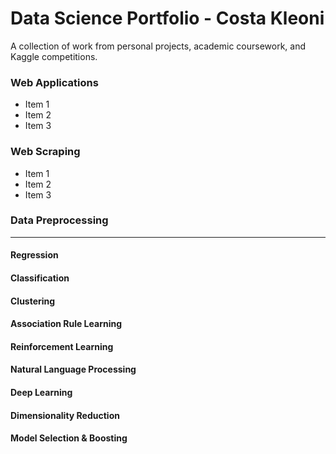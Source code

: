 # Data Science Portfolio - Costa Kleoni
A collection of work from personal projects, academic coursework, and Kaggle competitions.

### Web Applications
* Item 1
* Item 2
* Item 3

### Web Scraping
* Item 1
* Item 2
* Item 3

### Data Preprocessing
------------------------
#### Regression
#### Classification
#### Clustering 
#### Association Rule Learning
#### Reinforcement Learning
#### Natural Language Processing
#### Deep Learning
#### Dimensionality Reduction
#### Model Selection & Boosting

